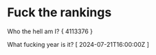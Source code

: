 # Fuck the rankings

Who the hell am I?
{ 4113376 }

What fucking year is it?
[ 2024-07-21T16:00:00Z ]
